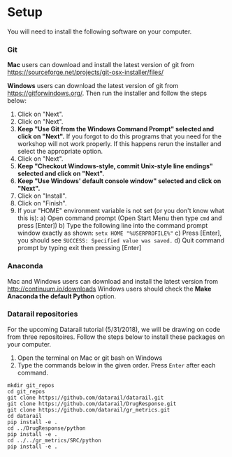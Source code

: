 # Setup

You will need to install the following software on your computer.

### Git
**Mac** users can download and install the latest version of git from https://sourceforge.net/projects/git-osx-installer/files/

**Windows** users can download the latest version of git from https://gitforwindows.org/. Then run the installer and follow the steps below:
  1. Click on "Next".
  2. Click on "Next".
  3. **Keep "Use Git from the Windows Command Prompt" selected and click on "Next".** If you forgot to do this programs that you need for the workshop will not work properly. If this happens rerun the installer and select the appropriate option.
  4. Click on "Next".
  5. **Keep "Checkout Windows-style, commit Unix-style line endings" selected and click on "Next".**
  6. **Keep "Use Windows' default console window" selected and click on "Next".**
  7. Click on "Install".
  8. Click on "Finish".
  9. If your "HOME" environment variable is not set (or you don't know what this is):
        a) Open command prompt (Open Start Menu then type `cmd` and press [Enter])
        b) Type the following line into the command prompt window exactly as shown:
        `setx HOME "%USERPROFILE%"`
        c) Press [Enter], you should see `SUCCESS: Specified value was saved.`
        d) Quit command prompt by typing exit then pressing [Enter]

### Anaconda

Mac and Windows users can download and install the latest version from http://continuum.io/downloads 
Windows users should check the **Make Anaconda the default Python** option.

### Datarail repositories
For the upcoming Datarail tutorial (5/31/2018), we will be drawing on code from three repositoires. Follow the steps below to install these packages on your computer.
1. Open the terminal on Mac or git bash on Windows
2. Type the commands below in the given order. Press `Enter` after each command.
  ```
  mkdir git_repos
  cd git_repos
  git clone https://github.com/datarail/datarail.git
  git clone https://github.com/datarail/DrugResponse.git
  git clone https://github.com/datarail/gr_metrics.git
  cd datarail
  pip install -e .
  cd ../DrugResponse/python
  pip install -e .
  cd ../../gr_metrics/SRC/python
  pip install -e .  
  ```

